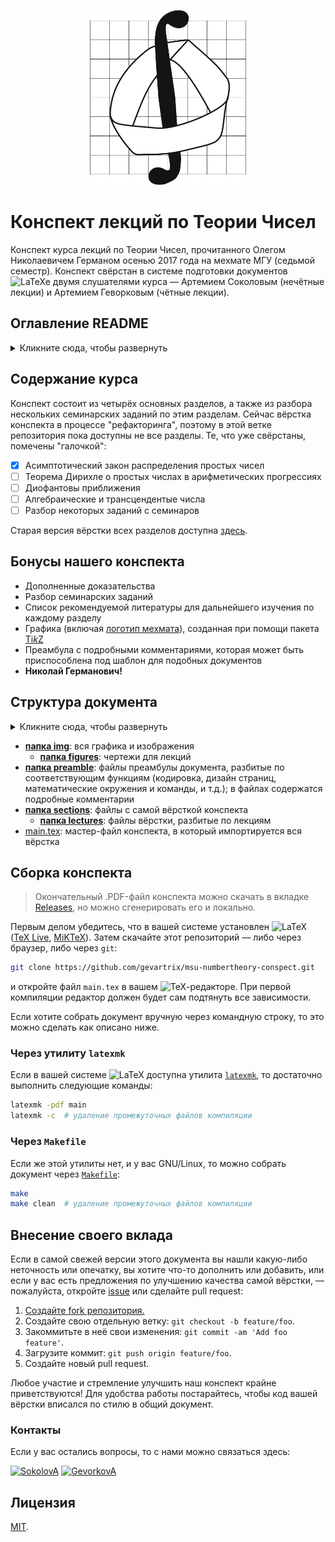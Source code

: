 <div align="center">

[<img src="https://raw.githubusercontent.com/gevartrix/msu-numbertheory-conspect/master/assets/mechmath_logo.svg?sanitize=true&raw=true" width="250" height="280"/>](https://math.msu.su/)

</div>

# Конспект лекций по Теории Чисел

Конспект курса лекций по Теории Чисел, прочитанного Олегом Николаевичем Германом осенью 2017 года на мехмате МГУ (седьмой семестр). Конспект свёрстан в системе подготовки документов ![LaTeXe](https://latex.codecogs.com/png.latex?\LaTeXe) двумя слушателями курса — Артемием Соколовым (нечётные лекции) и Артемием Геворковым (чётные лекции).

## Оглавление README

<details>
  <summary>Кликните сюда, чтобы развернуть</summary>

  - [Содержание курса](#course-summary)
  - [Бонусы нашего конспекта](#features)
  - [Структура документа](#structure)
  - [Сборка конспекта](#build)
    * [Через утилиту `latexmk`](#latexmk)
    * [Через `Makefile`](#makefile)
  - [Внесение своего вклада](#contributing)
    * [Контакты](#contacts)
  - [Лицензия](#license)
</details>

## Содержание курса <a name="course-summary"></a>

Конспект состоит из четырёх основных разделов, а также из разбора нескольких семинарских заданий по этим разделам. Сейчас вёрстка конспекта в процессе "рефакторинга", поэтому в этой ветке репозитория пока доступны не все разделы. Те, что уже свёрстаны, помечены "галочкой":
- [x] Асимптотический закон распределения простых чисел
- [ ] Теорема Дирихле о простых числах в арифметических прогрессиях
- [ ] Диофантовы приближения
- [ ] Алгебраические и трансцендентые числа
- [ ] Разбор некоторых заданий с семинаров

Старая версия вёрстки всех разделов доступна [здесь](https://github.com/gevartrix/msu-numbertheory-conspect/tree/legacy).

## Бонусы нашего конспекта <a name="features"></a>
- Дополненные доказательства
- Разбор семинарских заданий
- Список рекомендуемой литературы для дальнейшего изучения по каждому разделу
- Графика (включая [логотип мехмата](img/mechmath.tikz)), созданная при помощи пакета [Ti*k*Z](https://github.com/pgf-tikz/pgf)
- Преамбула с подробными комментариями, которая может быть приспособлена под шаблон для подобных документов
- **Николай Германович!**

## Структура документа <a name="structure"></a>

<details>
  <summary>Кликните сюда, чтобы развернуть</summary>

    ├── img
    │   ├── figures
    │   │   ├── 4-1.tikz
    │   │   ├── 4-2.tikz
    │   │   └── 5-1.tikz
    │   └── mechmath.tikz
    ├── preamble
    │   ├── encoding.tex
    │   ├── graphics.tex
    │   ├── layout.tex
    │   └── maths.tex
    ├── sections
    │   ├── lectures
    │   │   ├── 01.tex
    │   │   ├── 02.tex
    │   │   ├── 03.tex
    │   │   ├── 04.tex
    │   │   ├── 05.tex
    │   │   ├── 06.tex
    │   │   └── 07.tex
    │   ├── 00titlepage.tex
    │   └── 01intro.tex
    ├── main.tex
    └── Makefile

</details>

- **[папка img](img/)**: вся графика и изображения
  * **[папка figures](img/figures)**: чертежи для лекций
- **[папка preamble](preamble/)**: файлы преамбулы документа, разбитые по соответствующим функциям (кодировка, дизайн страниц, математические окружения и команды, и т.д.); в файлах содержатся подробные комментарии
- **[папка sections](sections/)**: файлы с самой вёрсткой конспекта
  * **[папка lectures](sections/lectures)**: файлы вёрстки, разбитые по лекциям
- [main.tex](main.tex): мастер-файл конспекта, в который импортируется вся вёрстка

## Сборка конспекта <a name="build"></a>

> Окончательный .PDF-файл конспекта можно скачать в вкладке [Releases](https://github.com/gevartrix/msu-numbertheory-conspect/releases), но можно сгенерировать его и локально.

Первым делом убедитесь, что в вашей системе установлен ![LaTeX](https://latex.codecogs.com/png.latex?\LaTeX) ([TeX Live](http://www.tug.org/texlive/), [MiKTeX](https://miktex.org/)). Затем скачайте этот репозиторий — либо через браузер, либо через `git`:
```sh
git clone https://github.com/gevartrix/msu-numbertheory-conspect.git
```
и откройте файл `main.tex` в вашем ![TeX](https://latex.codecogs.com/png.latex?\TeX)-редакторе. При первой компиляции редактор должен будет сам подтянуть все зависимости.

Если хотите собрать документ вручную через командную строку, то это можно сделать как описано ниже.

### Через утилиту `latexmk` <a name="latexmk"></a>

Если в вашей системе ![LaTeX](https://latex.codecogs.com/png.latex?\LaTeX) доступна утилита [`latexmk`](https://mg.readthedocs.io/latexmk.html), то достаточно выполнить следующие команды:
```sh
latexmk -pdf main
latexmk -c  # удаление промежуточных файлов компиляции
```

### Через `Makefile` <a name="makefile"></a>

Если же этой утилиты нет, и у вас GNU/Linux, то можно собрать документ через [`Makefile`](Makefile):
```sh
make
make clean  # удаление промежуточных файлов компиляции
```

## Внесение своего вклада <a name="contributing"></a>

Если в самой свежей версии этого документа вы нашли какую-либо неточность или опечатку, вы хотите что-то дополнить или добавить, или если у вас есть предложения по улучшению качества самой вёрстки, — пожалуйста, откройте [issue](https://github.com/gevartrix/msu-numbertheory-conspect/issues) или сделайте pull request:

1. [Создайте fork репозитория.](https://github.com/gevartrix/msu-numbertheory-conspect/fork)
2. Создайте свою отдельную ветку: `git checkout -b feature/foo`.
3. Закоммитьте в неё свои изменения: `git commit -am 'Add foo feature'`.
4. Загрузите коммит: `git push origin feature/foo`.
5. Создайте новый pull request.

Любое участие и стремление улучшить наш конспект крайне приветствуются! Для удобства работы постарайтесь, чтобы код вашей вёрстки вписался по стилю в общий документ.

### Контакты <a name="contacts"></a>

Если у вас остались вопросы, то с нами можно связаться здесь:

[![SokolovA](https://img.shields.io/badge/Артемий_Соколов-%40SokolovArtemy-blue.svg?logo=data:image/png;base64,iVBORw0KGgoAAAANSUhEUgAAABQAAAAUCAYAAACNiR0NAAAEbklEQVQ4y62US2xUdRjFf%2F%2F%2FfUynnXaGKW15FHnVKm8SRCFB3ZhYRVQSISHKBhKjK2JiTIyuXJC40oUrY%2BJGTZSABomiC0kUFYEIFRWrQi1tmXb6mE7be%2BfOvf%2F7%2F1z0Ydh71t93vpPz5RxlUoujFSOB4dxQQGKFUs2AFRIr9%2FRVzdO%2FVZNVvqPsjqL31%2BYl3icNjh4dDAyNrsPzm%2FL4riZOhRbfwWUeAohAe9ZhrG6af6mYF27X0gPVRHZ6jsYquDxpGAjSJ7rz3om2jHqv2VOLuwtQCwpHA8NvExEXx6JnTg6Eb0%2FU7UpPK3Kewp3bI05hOrEIkHPV1aPduRePbStesAKhseQ8B63V3HRHk8t3o9HLx3unTlRju7KjQVPwFM68chHwNLRlNB0NmtlEtr%2FZO%2FXjlwNBj1aKxM4rjJKUjKv5ZijY2%2FPF8JmuvE%2Fe%2B29gAVqBo6CeCkOBoT3rkFgo14y8%2B%2FCy9bs6sv2rci66HCZcG69lX%2Fq%2B%2FEGrr2lxFbERxAoiggY0Qjk0XB6NGJpN2NORZU3Oo8lRiBX14Z%2FVjypROnc46zqcvRUe7avEhVVNLnVjAcHVEBnL9cmIa%2BMRSzzNqzuWcvrxTk49tpINBZ8%2FKnW6WjzOl2q7LowEewDci6Nh57nh4Lmcq0itRaMYDQ3DMwltjR777sqxv6uFA13Nd1jQOx6R1aAEYmO5Ol5%2FFjjvfnZz5sDgdPJAq68RC4OzCe1ZhyP3t3Ho7jwbij4ApUrITJKybmmOSpRyqxpT8B2SVCj6Dr3j9e0A7ve3wy6FwtOKG1N1jm1v5Y3d7YtKarHhymCVfKPHpuUtAFwZrzMwk7A%2B72OskPcUlZopzHnoaJOKYK2lkHG4NBJy%2FKcxfh2LCGoxlwerrCg0LJIB9FfrRIkFmXtcnFpEJAXQPaubfnQgmK6nFD3FlXLEa%2BdK7Pn4Jt%2FerLCxNcua1qY7%2FLtYqqERsIISYSwwrGh0RwD00c3Fk1taM1%2BVZhJiKyzJaDYub6CaCH8HQjBW4cyv5TsIf5%2BIaHQUqVhEhGpk6Mr75wF0aTZJugv%2Bu1YEY4XUWlIrNHmKn8s1zo7E7Ds1yJMn%2BxcJ%2ByYjChmNFZiqGVobHJ5Y1%2Fw%2BgDsaGnrWNn91qRRe%2BLp%2Feld3a5bEWFY0aM4N1zg9AJ3LGvm8b4pHT9xkdYsHVshqhSPC7Yk6h7YW3%2BlZ2zwAoH4ph6xo9vhhKOg8cmbgulEq197kYUWI5%2BPna%2FAcRX81JjLChmIGC%2FSVa%2BzszPV9un%2FNFoRkZbOHrqfCWJiitRp6ZH1%2Bj68YuTFVJ04FX4GrhNQKUWLpzHl0F3wmaoYbkxH3Lm24%2Bvru9gcLvpPUzHz0FoI%2FW7fE1vYe3lK8b%2B%2FalhNBnFIOEyZDgxXBpEJ5NqE0m5BxVPpQZ%2B6tV3a17xAYGw0NC621WLBKwXQ9pcV3hw9vzh3M%2BWr74ExyMDGy7XaQLHM1srUt2681l5%2Fqyn9shH8mohTf0TgK0vmWVSLC%2F4l%2FAXWxRtaDbtHIAAAAAElFTkSuQmCC)](https://t.me/SokolovArtemy) [![GevorkovA](https://img.shields.io/badge/Артемий_Геворков-%40arvego-blue.svg?logo=data:image/png;base64,iVBORw0KGgoAAAANSUhEUgAAABQAAAAUCAYAAACNiR0NAAAEbklEQVQ4y62US2xUdRjFf%2F%2F%2FfUynnXaGKW15FHnVKm8SRCFB3ZhYRVQSISHKBhKjK2JiTIyuXJC40oUrY%2BJGTZSABomiC0kUFYEIFRWrQi1tmXb6mE7be%2BfOvf%2F7%2F1z0Ydh71t93vpPz5RxlUoujFSOB4dxQQGKFUs2AFRIr9%2FRVzdO%2FVZNVvqPsjqL31%2BYl3icNjh4dDAyNrsPzm%2FL4riZOhRbfwWUeAohAe9ZhrG6af6mYF27X0gPVRHZ6jsYquDxpGAjSJ7rz3om2jHqv2VOLuwtQCwpHA8NvExEXx6JnTg6Eb0%2FU7UpPK3Kewp3bI05hOrEIkHPV1aPduRePbStesAKhseQ8B63V3HRHk8t3o9HLx3unTlRju7KjQVPwFM68chHwNLRlNB0NmtlEtr%2FZO%2FXjlwNBj1aKxM4rjJKUjKv5ZijY2%2FPF8JmuvE%2Fe%2B29gAVqBo6CeCkOBoT3rkFgo14y8%2B%2FCy9bs6sv2rci66HCZcG69lX%2Fq%2B%2FEGrr2lxFbERxAoiggY0Qjk0XB6NGJpN2NORZU3Oo8lRiBX14Z%2FVjypROnc46zqcvRUe7avEhVVNLnVjAcHVEBnL9cmIa%2BMRSzzNqzuWcvrxTk49tpINBZ8%2FKnW6WjzOl2q7LowEewDci6Nh57nh4Lmcq0itRaMYDQ3DMwltjR777sqxv6uFA13Nd1jQOx6R1aAEYmO5Ol5%2FFjjvfnZz5sDgdPJAq68RC4OzCe1ZhyP3t3Ho7jwbij4ApUrITJKybmmOSpRyqxpT8B2SVCj6Dr3j9e0A7ve3wy6FwtOKG1N1jm1v5Y3d7YtKarHhymCVfKPHpuUtAFwZrzMwk7A%2B72OskPcUlZopzHnoaJOKYK2lkHG4NBJy%2FKcxfh2LCGoxlwerrCg0LJIB9FfrRIkFmXtcnFpEJAXQPaubfnQgmK6nFD3FlXLEa%2BdK7Pn4Jt%2FerLCxNcua1qY7%2FLtYqqERsIISYSwwrGh0RwD00c3Fk1taM1%2BVZhJiKyzJaDYub6CaCH8HQjBW4cyv5TsIf5%2BIaHQUqVhEhGpk6Mr75wF0aTZJugv%2Bu1YEY4XUWlIrNHmKn8s1zo7E7Ds1yJMn%2BxcJ%2ByYjChmNFZiqGVobHJ5Y1%2Fw%2BgDsaGnrWNn91qRRe%2BLp%2Feld3a5bEWFY0aM4N1zg9AJ3LGvm8b4pHT9xkdYsHVshqhSPC7Yk6h7YW3%2BlZ2zwAoH4ph6xo9vhhKOg8cmbgulEq197kYUWI5%2BPna%2FAcRX81JjLChmIGC%2FSVa%2BzszPV9un%2FNFoRkZbOHrqfCWJiitRp6ZH1%2Bj68YuTFVJ04FX4GrhNQKUWLpzHl0F3wmaoYbkxH3Lm24%2Bvru9gcLvpPUzHz0FoI%2FW7fE1vYe3lK8b%2B%2FalhNBnFIOEyZDgxXBpEJ5NqE0m5BxVPpQZ%2B6tV3a17xAYGw0NC621WLBKwXQ9pcV3hw9vzh3M%2BWr74ExyMDGy7XaQLHM1srUt2681l5%2Fqyn9shH8mohTf0TgK0vmWVSLC%2F4l%2FAXWxRtaDbtHIAAAAAElFTkSuQmCC)](https://t.me/arvego)

## Лицензия <a name="license"></a>

[MIT](LICENSE).
